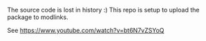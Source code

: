 The source code is lost in history :)
This repo is setup to upload the package to modlinks.

See https://www.youtube.com/watch?v=bt6N7vZSYoQ
